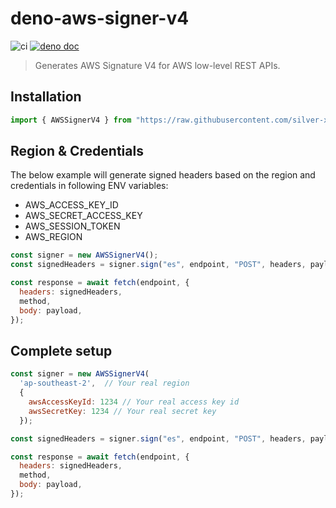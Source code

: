 # deno-aws-signer-v4

![ci](https://github.com/denoland/deno/workflows/ci/badge.svg)
[![deno doc](https://doc.deno.land/badge.svg)](https://raw.githubusercontent.com/silver-xu/deno-aws-sign-v4/master/src/mod.ts)

> Generates AWS Signature V4 for AWS low-level REST APIs.

## Installation

```javascript
import { AWSSignerV4 } from "https://raw.githubusercontent.com/silver-xu/deno-aws-sign-v4/master/src/mod.ts";
```

## Region & Credentials

The below example will generate signed headers based on the region and credentials in following ENV variables:

- AWS_ACCESS_KEY_ID
- AWS_SECRET_ACCESS_KEY
- AWS_SESSION_TOKEN
- AWS_REGION

```javascript
const signer = new AWSSignerV4();
const signedHeaders = signer.sign("es", endpoint, "POST", headers, payload);

const response = await fetch(endpoint, {
  headers: signedHeaders,
  method,
  body: payload,
});
```

## Complete setup

```javascript
const signer = new AWSSignerV4(
  'ap-southeast-2',  // Your real region
  {
    awsAccessKeyId: 1234 // Your real access key id
    awsSecretKey: 1234 // Your real secret key
  });

const signedHeaders = signer.sign("es", endpoint, "POST", headers, payload);

const response = await fetch(endpoint, {
  headers: signedHeaders,
  method,
  body: payload,
});

```
